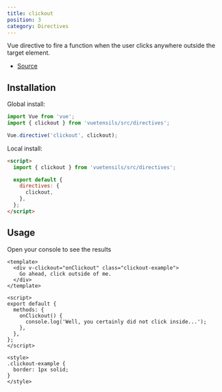 ```yaml
---
title: clickout
position: 3
category: Directives
---
```


Vue directive to fire a function when the user clicks anywhere outside the target element.

- [Source](https://github.com/AustinGil/vuetensils/blob/master/src/directives/clickout.js)

## Installation

Global install:

```js
import Vue from 'vue';
import { clickout } from 'vuetensils/src/directives';

Vue.directive('clickout', clickout);
```

Local install:

```html
<script>
  import { clickout } from 'vuetensils/src/directives';

  export default {
    directives: {
      clickout,
    },
  };
</script>
```

## Usage

Open your console to see the results

```vue live
<template>
  <div v-clickout="onClickout" class="clickout-example">
    Go ahead, click outside of me.
  </div>
</template>

<script>
export default {
  methods: {
    onClickout() {
      console.log('Well, you certainly did not click inside...');
    },
  },
};
</script>

<style>
.clickout-example {
  border: 1px solid;
}
</style>
```
